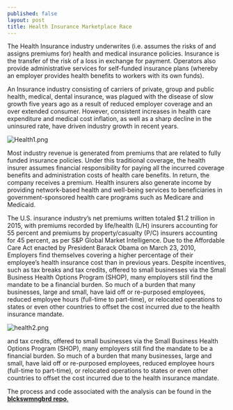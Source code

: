 ```yaml
---
published: false
layout: post
title: Health Insurance Marketplace Race
---
```



The Health Insurance industry underwrites (i.e. assumes the risks of and assigns premiums for) health and medical insurance policies. Insurance is the transfer of the risk of a loss in exchange for payment. Operators also provide administrative services for self-funded insurance plans (whereby an employer provides health benefits to workers with its own funds). 

An Insurance industry consisting of carriers of private, group and public health, medical, dental insurance, was plagued with the disease of slow growth five years ago as a result of reduced employer coverage and an over extended consumer. However, consistent increases in health care expenditure and medical cost inflation, as well as a sharp decline in the uninsured rate, have driven industry growth in recent years.

![Health1.png]({{site.baseurl}}/_posts/Health1.png)

Most industry revenue is generated from premiums that are related to fully funded insurance policies. Under this traditional coverage, the health insurer assumes financial responsibility for paying all the incurred coverage benefits and administration costs of health care benefits. In return, the company receives a premium. Health insurers also generate income by providing network-based health and well-being services to beneficiaries in government-sponsored health care programs such as Medicare and Medicaid.

The U.S. insurance industry’s net premiums written totaled $1.2 trillion in 2015, with premiums recorded by life/health (L/H) insurers accounting for 55 percent and premiums by property/casualty (P/C) insurers accounting for 45 percent, as per S&P Global Market Intelligence. 
Due to the Affordable Care Act enacted by President Barack Obama on March 23, 2010, Employers find themselves covering a higher percentage of their employee’s health insurance cost than in previous years. Despite incentives, such as tax breaks and tax credits, offered to small businesses via the Small Business Health Options Program (SHOP), many employers still find the mandate to be a financial burden.  So much of a burden that many businesses, large and small, have laid off or re-purposed employees, reduced employee hours (full-time to part-time), or relocated operations to states or even other countries to offset the cost incurred due to the health insurance mandate.   

![health2.png]({{site.baseurl}}/_posts/health2.png)


and tax credits, offered to small businesses via the Small Business Health Options Program (SHOP), many employers still find the mandate to be a financial burden.  So much of a burden that many businesses, large and small, have laid off or re-purposed employees, reduced employee hours (full-time to part-time), or relocated operations to states or even other countries to offset the cost incurred due to the health insurance mandate.   

The process and code associated with the analysis can be found in the [**blckswmngbrd repo**.](https://github.com/blckswmngbrd/Obamacare-Benefit-Analysis)
